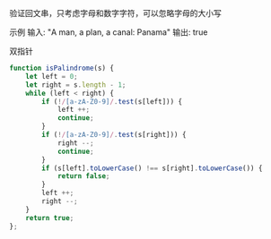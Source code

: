 验证回文串，只考虑字母和数字字符，可以忽略字母的大小写

示例
输入: "A man, a plan, a canal: Panama"
输出: true

双指针

```js
function isPalindrome(s) {
    let left = 0;
    let right = s.length - 1;
    while (left < right) {
        if (!/[a-zA-Z0-9]/.test(s[left])) {
            left ++;
            continue;
        }
        if (!/[a-zA-Z0-9]/.test(s[right])) {
            right --;
            continue;
        }
        if (s[left].toLowerCase() !== s[right].toLowerCase()) {
            return false;
        }
        left ++;
        right --;
    }
    return true;
};
```
